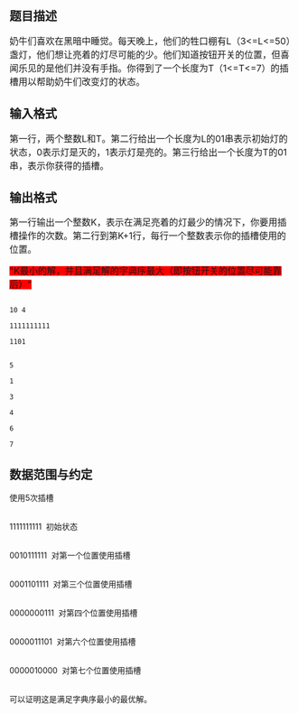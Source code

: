 ## 题目描述

<div>
 <span style="font-size: medium">奶牛们喜欢在黑暗中睡觉。每天晚上，他们的牲口棚有L（3<=L<=50）盏灯，他们想让亮着的灯尽可能的少。他们知道按钮开关的位置，但喜闻乐见的是他们并没有手指。你得到了一个长度为T（1<=T<=7）的插槽用以帮助奶牛们改变灯的状态。</span>
</div>
<div></div>

## 输入格式

<div>
 <div>
  <span style="font-size: medium">第一行，两个整数L和T。第二行给出一个长度为L的01串表示初始灯的状态，0表示灯是灭的，1表示灯是亮的。第三行给出一个长度为T的01串，表示你获得的插槽。</span>
 </div>
</div>

## 输出格式

<div>
 <span style="font-size: medium">第一行输出一个整数K，表示在满足亮着的灯最少的情况下，你要用插槽操作的次数。第二行到第K+1行，每行一个整数表示你的插槽使用的位置。</span>
</div>
<div>
 <span style="background-color: rgb(255, 0, 0);"><span style="font-size: medium;">"</span><span style="font-size: medium;">K最小的解，并且满足解的字典序最大（即按钮开关的位置尽可能靠后）"</span></span>
</div>
<div></div>
<p></p>

```input1
10 4
1111111111
1101
```
```output1
5
1
3
4
6
7
```
## 数据范围与约定

<p>使用5次插槽<br><br>
  1111111111  初始状态<br><br>
  0010111111  对第一个位置使用插槽<br><br>
  0001101111  对第三个位置使用插槽<br><br>
  0000000111  对第四个位置使用插槽<br><br>
  0000011101  对第六个位置使用插槽<br><br>
  0000010000  对第七个位置使用插槽<br><br>
  可以证明这是满足字典序最小的最优解。</p>

